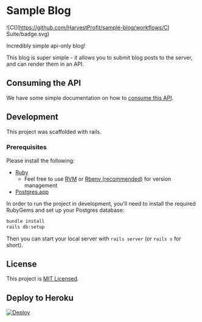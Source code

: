 # Sample Blog

![CI](https://github.com/HarvestProfit/sample-blog/workflows/CI Suite/badge.svg)

Incredibly simple api-only blog!

This blog is super simple - it allows you to submit blog posts to the server, and can render them in an API.

## Consuming the API

We have some simple documentation on how to [consume this API](https://documenter.getpostman.com/view/2582145/TzCQbn5S).

## Development

This project was scaffolded with rails.

### Prerequisites
Please install the following:
- [Ruby](https://www.ruby-lang.org/en/downloads/)
  - Feel free to use [RVM](https://rvm.io/) or [Rbenv (recommended)](https://github.com/rbenv/rbenv) for version management
- [Postgres.app](https://postgresapp.com/)

In order to run the project in development, you'll need to install the
required RubyGems and set up your Postgres database:

```bash
bundle install
rails db:setup
```

Then you can start your local server with `rails server` (or `rails s` for short).

## License

This project is [MIT Licensed](./LICENSE.md).

## Deploy to Heroku
[![Deploy](https://www.herokucdn.com/deploy/button.svg)](https://heroku.com/deploy)
